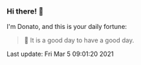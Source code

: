 ### Hi there! 👋 

I'm Donato, and this is your daily fortune:

> 🥠 It is a good day to have a good day.

Last update: Fri Mar  5 09:01:20 2021